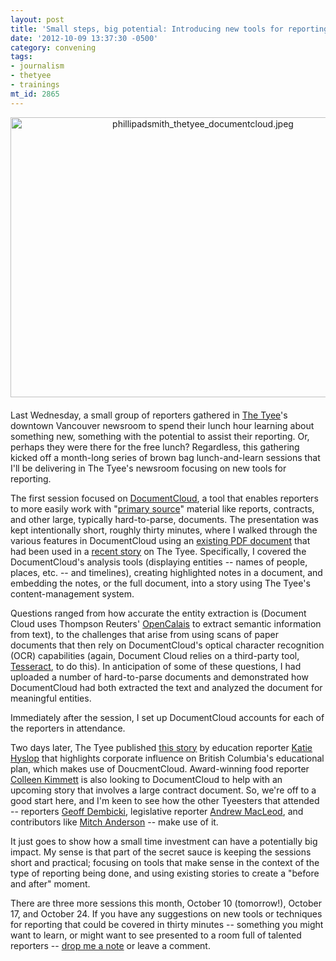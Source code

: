 ```yaml
---
layout: post
title: 'Small steps, big potential: Introducing new tools for reporting at @TheTyee'
date: '2012-10-09 13:37:30 -0500'
category: convening
tags:
- journalism
- thetyee
- trainings
mt_id: 2865
---
```

<a href="http://www.phillipadsmith.com/files/phillipadsmith_thetyee_documentcloud.jpeg"><img alt="phillipadsmith_thetyee_documentcloud.jpeg" src="http://www.phillipadsmith.com/assets_c/2012/10/phillipadsmith_thetyee_documentcloud-thumb-600x448-1426.jpeg" width="600" height="448" class="mt-image-center" style="text-align: center; display: block; margin: 0 auto 20px;" /></a>

Last Wednesday, a small group of reporters gathered in [The Tyee](http://thetyee.ca)'s downtown Vancouver newsroom to spend their lunch hour learning about something new, something with the potential to assist their reporting. Or, perhaps they were there for the free lunch? Regardless, this gathering kicked off a month-long series of brown bag lunch-and-learn sessions that I'll be delivering in The Tyee's newsroom focusing on new tools for reporting.

The first session focused on [DocumentCloud](http://documentcloud.org), a tool that enables reporters to more easily work with "[primary source](https://en.wikipedia.org/wiki/Primary_source)" material like reports, contracts, and other large, typically hard-to-parse, documents. The presentation was kept intentionally short, roughly thirty minutes, where I walked through the various features in DocumentCloud using an [existing PDF document](http://thetyee.ca/News/2012/08/28/WCB%20reports%20on%20Sam%20Fitzpatrick.pdf) that had been used in a [recent story](http://thetyee.ca/News/2012/08/28/BC-Workplace-Deaths/) on The Tyee. Specifically, I covered the DocumentCloud's analysis tools (displaying entities -- names of people, places, etc. -- and timelines), creating highlighted notes in a document, and embedding the notes, or the full document, into a story using The Tyee's content-management system.

Questions ranged from how accurate the entity extraction is (Document Cloud uses Thompson Reuters' [OpenCalais](http://www.opencalais.com) to extract semantic information from text), to the challenges that arise from using scans of paper documents that then rely on DocumentCloud's optical character recognition (OCR) capabilities (again, Document Cloud relies on a third-party tool, [Tesseract](https://code.google.com/p/tesseract-ocr/), to do this). In anticipation of some of these questions, I had uploaded a number of hard-to-parse documents and demonstrated how DocumentCloud had both extracted the text and analyzed the document for meaningful entities.

Immediately after the session, I set up DocumentCloud accounts for each of the reporters in attendance.

Two days later, The Tyee published [this story](http://thetyee.ca/News/2012/10/05/BC-Education-Plan/) by education reporter [Katie Hyslop](http://thetyee.ca/Bios/Katie_Hyslop/) that highlights corporate influence on British Columbia's educational plan, which makes use of DoucmentCloud. Award-winning food reporter [Colleen Kimmett](http://thetyee.ca/Bios/Colleen_Kimmett/) is also looking to DocumentCloud to help with an upcoming story that involves a large contract document. So, we're off to a good start here, and I'm keen to see how the other Tyeesters that attended -- reporters [Geoff Dembicki](http://thetyee.ca/Bios/Geoff_Dembicki/), legislative reporter [Andrew MacLeod](http://thetyee.ca/Bios/Andrew_MacLeod/), and contributors like [Mitch Anderson](http://thetyee.ca/Bios/Mitchell_Anderson/) -- make use of it.

It just goes to show how a small time investment can have a potentially big impact. My sense is that part of the secret sauce is keeping the sessions short and practical; focusing on tools that make sense in the context of the type of reporting being done, and using existing stories to create a "before and after" moment.

There are three more sessions this month, October 10 (tomorrow!), October 17, and October 24. If you have any suggestions on new tools or techniques for reporting that could be covered in thirty minutes -- something you might want to learn, or might want to see presented to a room full of talented reporters -- [drop me a note](#contact) or leave a comment.
